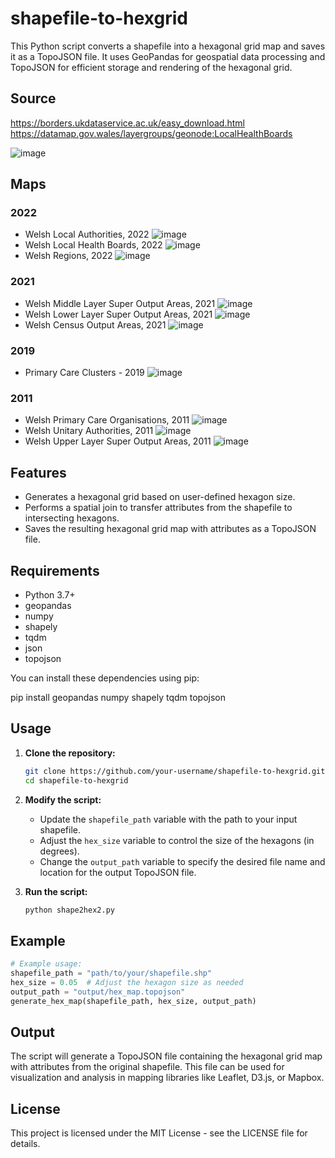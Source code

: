 # shapefile-to-hexgrid

This Python script converts a shapefile into a hexagonal grid map and saves it as a TopoJSON file. It uses GeoPandas for geospatial data processing and TopoJSON for efficient storage and rendering of the hexagonal grid.

## Source
https://borders.ukdataservice.ac.uk/easy_download.html
https://datamap.gov.wales/layergroups/geonode:LocalHealthBoards

![image](https://github.com/user-attachments/assets/13d85bd3-13ae-4432-b52d-ced594a64e96)

## Maps
### 2022
* Welsh Local Authorities, 2022
![image](https://github.com/user-attachments/assets/eb1d001d-90e3-4e1b-9ad1-b8437b0207a5)
* Welsh Local Health Boards, 2022
![image](https://github.com/user-attachments/assets/94a188b0-4a4e-4af0-bc4d-22580b8977f5)
* Welsh Regions, 2022
![image](https://github.com/user-attachments/assets/f2d3c9b0-b899-490b-b8a2-cffd800a0ad7)
### 2021
* Welsh Middle Layer Super Output Areas, 2021
![image](https://github.com/user-attachments/assets/5c459a7f-a383-4768-9404-f3727f91f540)
* Welsh Lower Layer Super Output Areas, 2021
![image](https://github.com/user-attachments/assets/11ed0ff0-d5c8-43aa-9197-d3ca8a0938f4)
* Welsh Census Output Areas, 2021
![image](https://github.com/user-attachments/assets/25c63f2b-3697-4198-993a-a7a92e02d02f)
### 2019
* Primary Care Clusters - 2019
![image](https://github.com/user-attachments/assets/93b49c0f-aa68-40f6-99c8-fe5f0f69ad4b)
### 2011
* Welsh Primary Care Organisations, 2011
![image](https://github.com/user-attachments/assets/6e26d949-9a37-45ea-9c99-b7c9b4d8e2c7)
* Welsh Unitary Authorities, 2011
![image](https://github.com/user-attachments/assets/a4c675cf-c9de-475d-aef4-aac5526c29e0)
* Welsh Upper Layer Super Output Areas, 2011
![image](https://github.com/user-attachments/assets/51b27531-f774-4164-9c50-d5a8d64b43a8)
  
## Features

* Generates a hexagonal grid based on user-defined hexagon size.
* Performs a spatial join to transfer attributes from the shapefile to intersecting hexagons.
* Saves the resulting hexagonal grid map with attributes as a TopoJSON file.

## Requirements

* Python 3.7+
* geopandas
* numpy
* shapely
* tqdm
* json
* topojson

You can install these dependencies using pip:

pip install geopandas numpy shapely tqdm topojson


## Usage

1.  **Clone the repository:**

    ```bash
    git clone https://github.com/your-username/shapefile-to-hexgrid.git
    cd shapefile-to-hexgrid
    ```
2. **Modify the script:**
    * Update the `shapefile_path` variable with the path to your input shapefile.
    * Adjust the `hex_size` variable to control the size of the hexagons (in degrees).
    * Change the `output_path` variable to specify the desired file name and location for the output TopoJSON file.
3.  **Run the script:**

    ```bash
    python shape2hex2.py 
    ```

## Example

```python
# Example usage:
shapefile_path = "path/to/your/shapefile.shp"
hex_size = 0.05  # Adjust the hexagon size as needed
output_path = "output/hex_map.topojson" 
generate_hex_map(shapefile_path, hex_size, output_path)
```

## Output

The script will generate a TopoJSON file containing the hexagonal grid map with attributes from the original shapefile. This file can be used for visualization and analysis in mapping libraries like Leaflet, D3.js, or Mapbox.

## License

This project is licensed under the MIT License - see the LICENSE file for details.
